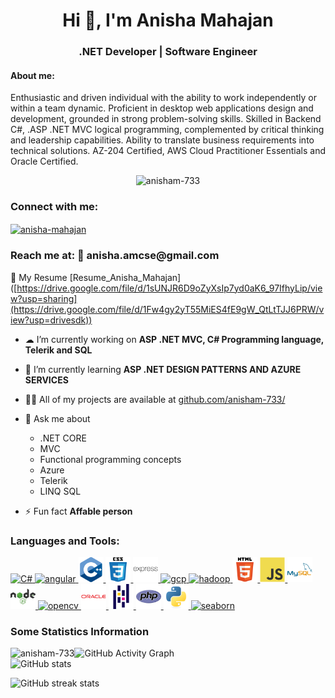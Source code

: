 <h1 align="center">Hi 👋, I'm Anisha Mahajan</h1>
<h3 align="center">.NET Developer | Software Engineer </h3>
<h4> About me:</h4>
Enthusiastic and driven individual with the ability to work independently or within a team dynamic. Proficient in desktop web applications design and development, grounded in strong problem-solving skills. Skilled in Backend C#, .ASP .NET MVC logical programming, complemented by critical thinking and leadership capabilities. Ability to translate business requirements into technical solutions.  AZ-204 Certified, AWS Cloud Practitioner Essentials and Oracle Certified.
<p></p>
<p align="center"> <img src="https://komarev.com/ghpvc/?username=anisham-733&label=Profile%20views&color=0e75b6&style=flat" alt="anisham-733" /> </p>

<h3 align="left">Connect with me:</h3>
<p align="left">
<a href="https://linkedin.com/in/anisha-mahajan" target="blank"><img align="center" src="https://raw.githubusercontent.com/rahuldkjain/github-profile-readme-generator/master/src/images/icons/Social/linked-in-alt.svg" alt="anisha-mahajan" height="30" width="40" /></a>

</p>
<p align="left">
<h3 align="left">Reach me at: 📧 anisha.amcse@gmail.com</h3>
 </p>
 
 📄 My Resume [Resume_Anisha_Mahajan]
 ([https://drive.google.com/file/d/1sUNJR6D9oZyXsIp7yd0aK6_97IfhyLip/view?usp=sharing](https://drive.google.com/file/d/1Fw4gy2yT55MiES4fE9gW_QtLtTJJ6PRW/view?usp=drivesdk))

- ☁ I’m currently working on **ASP .NET MVC, C# Programming language, Telerik and SQL**

- 🌱 I’m currently learning **ASP .NET DESIGN PATTERNS AND AZURE SERVICES**

- 👨‍💻 All of my projects are available at [github.com/anisham-733/](github.com/anisham-733/)

- 💬 Ask me about 
            <ul> <li> .NET CORE</li>
                 <li>MVC</li>
                 <li>Functional programming concepts</li>
                 <li>Azure</li>
                 <li> Telerik </li>
                 <li> LINQ SQL </li>
            </ul>

- ⚡ Fun fact **Affable person**

<h3 align="left">Languages and Tools:</h3>
<p align="left"> <a href="[https://seeklogo.com/images/C/c-logo-A44DB3D53C-seeklogo.com.png](https://learn.microsoft.com/en-us/dotnet/csharp/)" target="_blank" rel="noreferrer"> <img src="https://seeklogo.com/images/C/c-logo-A44DB3D53C-seeklogo.com.png"
alt="C#" width="40" height="40"/> </a> <a href="https://angular.io" target="_blank" rel="noreferrer"> <img src="https://angular.io/assets/images/logos/angular/angular.svg" alt="angular" width="40" height="40"/> </a> <a href="https://www.w3schools.com/cpp/" target="_blank" rel="noreferrer"> <img src="https://raw.githubusercontent.com/devicons/devicon/master/icons/cplusplus/cplusplus-original.svg" alt="cplusplus" width="40" height="40"/> </a> <a href="https://www.w3schools.com/css/" target="_blank" rel="noreferrer"> <img src="https://raw.githubusercontent.com/devicons/devicon/master/icons/css3/css3-original-wordmark.svg" alt="css3" width="40" height="40"/> </a> <a href="https://expressjs.com" target="_blank" rel="noreferrer"> <img src="https://raw.githubusercontent.com/devicons/devicon/master/icons/express/express-original-wordmark.svg" alt="express" width="40" height="40"/> </a> <a href="https://cloud.google.com" target="_blank" rel="noreferrer"> <img src="https://www.vectorlogo.zone/logos/google_cloud/google_cloud-icon.svg" alt="gcp" width="40" height="40"/> </a> <a href="https://hadoop.apache.org/" target="_blank" rel="noreferrer"> <img src="https://www.vectorlogo.zone/logos/apache_hadoop/apache_hadoop-icon.svg" alt="hadoop" width="40" height="40"/> </a> <a href="https://www.w3.org/html/" target="_blank" rel="noreferrer"> <img src="https://raw.githubusercontent.com/devicons/devicon/master/icons/html5/html5-original-wordmark.svg" alt="html5" width="40" height="40"/> </a> <a href="https://developer.mozilla.org/en-US/docs/Web/JavaScript" target="_blank" rel="noreferrer"> <img src="https://raw.githubusercontent.com/devicons/devicon/master/icons/javascript/javascript-original.svg" alt="javascript" width="40" height="40"/> </a> <a href="https://www.mysql.com/" target="_blank" rel="noreferrer"> <img src="https://raw.githubusercontent.com/devicons/devicon/master/icons/mysql/mysql-original-wordmark.svg" alt="mysql" width="40" height="40"/> </a> <a href="https://nodejs.org" target="_blank" rel="noreferrer"> <img src="https://raw.githubusercontent.com/devicons/devicon/master/icons/nodejs/nodejs-original-wordmark.svg" alt="nodejs" width="40" height="40"/> </a> <a href="https://opencv.org/" target="_blank" rel="noreferrer"> <img src="https://www.vectorlogo.zone/logos/opencv/opencv-icon.svg" alt="opencv" width="40" height="40"/> </a> <a href="https://www.oracle.com/" target="_blank" rel="noreferrer"> <img src="https://raw.githubusercontent.com/devicons/devicon/master/icons/oracle/oracle-original.svg" alt="oracle" width="40" height="40"/> </a> <a href="https://pandas.pydata.org/" target="_blank" rel="noreferrer"> <img src="https://raw.githubusercontent.com/devicons/devicon/2ae2a900d2f041da66e950e4d48052658d850630/icons/pandas/pandas-original.svg" alt="pandas" width="40" height="40"/> </a> <a href="https://www.php.net" target="_blank" rel="noreferrer"> <img src="https://raw.githubusercontent.com/devicons/devicon/master/icons/php/php-original.svg" alt="php" width="40" height="40"/> </a> <a href="https://www.python.org" target="_blank" rel="noreferrer"> <img src="https://raw.githubusercontent.com/devicons/devicon/master/icons/python/python-original.svg" alt="python" width="40" height="40"/> </a> <a href="https://seaborn.pydata.org/" target="_blank" rel="noreferrer"> <img src="https://seaborn.pydata.org/_images/logo-mark-lightbg.svg" alt="seaborn" width="40" height="40"/> </a> </p>

<h3>Some Statistics Information</h3>
<p><img align="left" src="https://github-readme-stats.vercel.app/api/top-langs?username=anisham-733&show_icons=true&locale=en&layout=compact" alt="anisham-733" /></p>

<!-- <p>&nbsp;<img align="center" src="https://github-readme-stats.vercel.app/api?username=anisham-733&show_icons=true&locale=en" alt="anisham-733" /></p> -->

![GitHub Activity Graph](https://activity-graph.herokuapp.com/graph?username=anisham-733)  
![GitHub stats](https://github-readme-stats.vercel.app/api?username=anisham-733&show_icons=true&count_private=true)  


![GitHub streak stats](https://github-readme-streak-stats.herokuapp.com/?user=anisham-733)  

